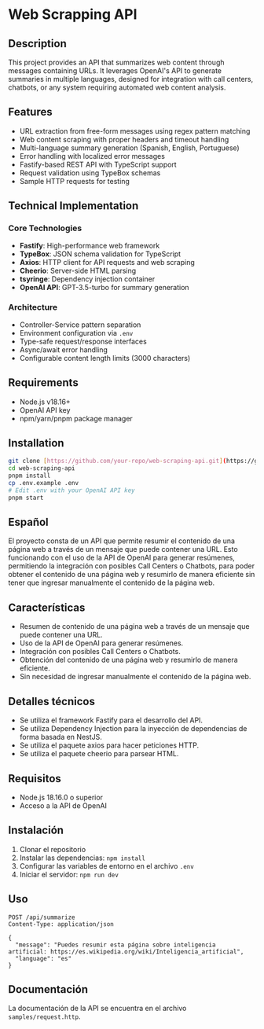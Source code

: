 # Web Scrapping API


## Description

This project provides an API that summarizes web content through messages containing URLs. It leverages OpenAI's API to generate summaries in multiple languages, designed for integration with call centers, chatbots, or any system requiring automated web content analysis.

## Features

- URL extraction from free-form messages using regex pattern matching
- Web content scraping with proper headers and timeout handling
- Multi-language summary generation (Spanish, English, Portuguese)
- Error handling with localized error messages
- Fastify-based REST API with TypeScript support
- Request validation using TypeBox schemas
- Sample HTTP requests for testing

## Technical Implementation

### Core Technologies
- **Fastify**: High-performance web framework
- **TypeBox**: JSON schema validation for TypeScript
- **Axios**: HTTP client for API requests and web scraping
- **Cheerio**: Server-side HTML parsing
- **tsyringe**: Dependency injection container
- **OpenAI API**: GPT-3.5-turbo for summary generation

### Architecture
- Controller-Service pattern separation
- Environment configuration via `.env`
- Type-safe request/response interfaces
- Async/await error handling
- Configurable content length limits (3000 characters)

## Requirements

- Node.js v18.16+
- OpenAI API key
- npm/yarn/pnpm package manager

## Installation

```bash
git clone [https://github.com/your-repo/web-scraping-api.git](https://github.com/your-repo/web-scraping-api.git)
cd web-scraping-api
pnpm install
cp .env.example .env
# Edit .env with your OpenAI API key
pnpm start
```

## Español

El proyecto consta de un API que permite resumir el contenido de una página web a través de un mensaje que puede contener una URL. Esto funcionando con el uso de la API de OpenAI para generar resúmenes, permitiendo la integración con posibles Call Centers o Chatbots, para poder obtener el contenido de una página web y resumirlo de manera eficiente sin tener que ingresar manualmente el contenido de la página web.

## Características

- Resumen de contenido de una página web a través de un mensaje que puede contener una URL.
- Uso de la API de OpenAI para generar resúmenes.
- Integración con posibles Call Centers o Chatbots.
- Obtención del contenido de una página web y resumirlo de manera eficiente.
- Sin necesidad de ingresar manualmente el contenido de la página web.

## Detalles técnicos

- Se utiliza el framework Fastify para el desarrollo del API.
- Se utiliza Dependency Injection para la inyección de dependencias de forma basada en NestJS.
- Se utiliza el paquete axios para hacer peticiones HTTP.
- Se utiliza el paquete cheerio para parsear HTML.

## Requisitos

- Node.js 18.16.0 o superior
- Acceso a la API de OpenAI

## Instalación

1. Clonar el repositorio
2. Instalar las dependencias: `npm install`
3. Configurar las variables de entorno en el archivo `.env`
4. Iniciar el servidor: `npm run dev`

## Uso

```http
POST /api/summarize
Content-Type: application/json

{
  "message": "Puedes resumir esta página sobre inteligencia artificial: https://es.wikipedia.org/wiki/Inteligencia_artificial",
  "language": "es" 
}
```

## Documentación

La documentación de la API se encuentra en el archivo `samples/request.http`.

